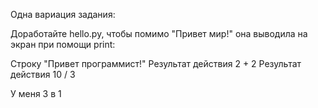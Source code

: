 Одна вариация задания:

Доработайте hello.py, чтобы помимо "Привет мир!" она выводила на экран при помощи print:

Cтроку "Привет программист!"
Результат действия 2 + 2
Результат действия 10 / 3

У меня 3 в 1 
